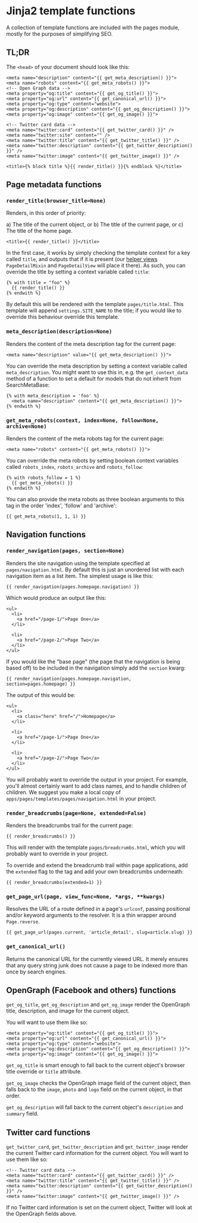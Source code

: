 # Jinja2 template functions

A collection of template functions are included with the pages module, mostly for the purposes of simplifying SEO.

## TL;DR

The `<head>` of your document should look like this:

```
<meta name="description" content="{{ get_meta_description() }}">
<meta name="robots" content="{{ get_meta_robots() }}">
<!-- Open Graph data -->
<meta property="og:title" content="{{ get_og_title() }}">
<meta property="og:url" content="{{ get_canonical_url() }}">
<meta property="og:type" content="website">
<meta property="og:description" content="{{ get_og_description() }}">
<meta property="og:image" content="{{ get_og_image() }}">

<!-- Twitter card data -->
<meta name="twitter:card" content="{{ get_twitter_card() }}" />
<meta name="twitter:site" content="" />
<meta name="twitter:title" content="{{ get_twitter_title() }}" />
<meta name="twitter:description" content="{{ get_twitter_description() }}" />
<meta name="twitter:image" content="{{ get_twitter_image() }}" />

<title>{% block title %}{{ render_title() }}{% endblock %}</title>
```

## Page metadata functions

### `render_title(browser_title=None)`

Renders, in this order of priority:

a) The title of the current object, or
b) The title of the current page, or
c) The title of the home page.

```
<title>{{ render_title() }}</title>
```

In the first case, it works by simply checking the template context for a key called `title`, and outputs that if it is present
(our [helper views](helpers.md) `PageDetailMixin` and `PageDetailView` will place it there).
As such, you can override the title by setting a context variable called `title`:

```
{% with title = "foo" %}
  {{ render_title() }}
{% endwith %}
```

By default this will be rendered with the template `pages/title.html`.
This template will append `settings.SITE_NAME` to the title; if you would like to override this behaviour override this template.

### `meta_description(description=None)`

Renders the content of the meta description tag for the current page:

```
<meta name="description" value="{{ get_meta_description() }}">
```

You can override the meta description by setting a context variable called `meta_description`. You might want to use this in, e.g. the `get_context_data` method of a function to set a default for models that do not inherit from SearchMetaBase:

```
{% with meta_description = 'foo' %}
  <meta name="description" content="{{ get_meta_description() }}">
{% endwith %}
```

### `get_meta_robots(context, index=None, follow=None, archive=None)`

Renders the content of the meta robots tag for the current page:

```
<meta name="robots" content="{{ get_meta_robots() }}">
```

You can override the meta robots by setting boolean context variables called
`robots_index`, `robots_archive` and `robots_follow`:

```
{% with robots_follow = 1 %}
  {{ get_meta_robots() }}
{% endwith %}
```

You can also provide the meta robots as three boolean arguments to this
tag in the order 'index', 'follow' and 'archive':

```
{{ get_meta_robots(1, 1, 1) }}
```

## Navigation functions
### `render_navigation(pages, section=None)`

Renders the site navigation using the template specified at `pages/navigation.html`. By default this is just an unordered list with each navigation item as a list item.  The simplest usage is like this:

```
{{ render_navigation(pages.homepage.navigation) }}
```

Which would produce an output like this:

```
<ul>
  <li>
    <a href="/page-1/">Page One</a>
  </li>

  <li>
    <a href="/page-2/">Page Two</a>
  </li>
</ul>
```

If you would like the "base page" (the page that the navigation is being based off) to be included in the navigation simply add the `section` kwarg:

```
{{ render_navigation(pages.homepage.navigation, section=pages.homepage) }}
```

The output of this would be:

```
<ul>
  <li>
    <a class="here" href="/">Homepage</a>
  </li>

  <li>
    <a href="/page-1/">Page One</a>
  </li>

  <li>
    <a href="/page-2/">Page Two</a>
  </li>
</ul>
```

You will probably want to override the output in your project. For example, you'll almost certainly want to add class names, and to handle children of children. We suggest you make a local copy of `apps/pages/templates/pages/navigation.html` in your project.

### `render_breadcrumbs(page=None, extended=False)`

Renders the breadcrumbs trail for the current page:

```
{{ render_breadcrumbs() }}
```

This will render with the template `pages/breadcrumbs.html`, which you will probably want to override in your project.

To override and extend the breadcrumb trail within page applications, add the `extended` flag to the tag and add your own breadcrumbs underneath:

```
{{ render_breadcrumbs(extended=1) }}
```

### `get_page_url(page, view_func=None, *args, **kwargs)`

Resolves the URL of a route defined in a page's `urlconf`, passing positional and/or keyword arguments to the resolver.
It is a thin wrapper around `Page.reverse`.

```
{{ get_page_url(pages.current, 'article_detail', slug=article.slug) }}
```

### `get_canonical_url()`

Returns the canonical URL for the currently viewed URL.
It merely ensures that any query string junk does not cause a page to be indexed more than once by search engines.

## OpenGraph (Facebook and others) functions

`get_og_title`, `get_og_description` and `get_og_image` render the OpenGraph title, description, and image for the current object.

You will want to use them like so:

```
<meta property="og:title" content="{{ get_og_title() }}">
<meta property="og:url" content="{{ get_canonical_url() }}">
<meta property="og:type" content="website">
<meta property="og:description" content="{{ get_og_description() }}">
<meta property="og:image" content="{{ get_og_image() }}">
```

`get_og_title` is smart enough to fall back to the current object's browser title override or `title` attribute.

`get_og_image` checks the OpenGraph image field of the current object, then falls back to the `image`, `photo` and `logo` field on the current object, in that order.

`get_og_description` will fall back to the current object's `description` and `summary` field.

## Twitter card functions

`get_twitter_card`, `get_twitter_description` and `get_twitter_image` render the current Twitter card information for the current object. You will want to use them like so:

```
<!-- Twitter card data -->
<meta name="twitter:card" content="{{ get_twitter_card() }}" />
<meta name="twitter:title" content="{{ get_twitter_title() }}" />
<meta name="twitter:description" content="{{ get_twitter_description() }}" />
<meta name="twitter:image" content="{{ get_twitter_image() }}" />
```

If no Twitter card information is set on the current object, Twitter will look at the OpenGraph fields above.
